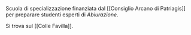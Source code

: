 Scuola di specializzazione finanziata dal [[Consiglio Arcano di Patriagis]] per preparare studenti esperti di *Abiurazione*.

Si trova sul [[Colle Favilla]].